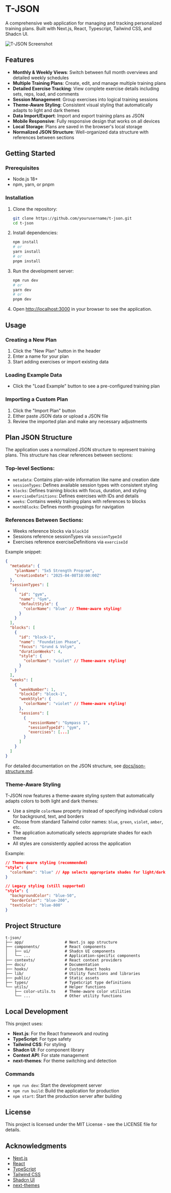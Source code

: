 # T-JSON

A comprehensive web application for managing and tracking personalized training plans. Built with Next.js, React, Typescript, Tailwind CSS, and Shadcn UI.

![T-JSON Screenshot](public/placeholder.jpg)

## Features

- **Monthly & Weekly Views**: Switch between full month overviews and detailed weekly schedules
- **Multiple Training Plans**: Create, edit, and manage multiple training plans
- **Detailed Exercise Tracking**: View complete exercise details including sets, reps, load, and comments
- **Session Management**: Group exercises into logical training sessions
- **Theme-Aware Styling**: Consistent visual styling that automatically adapts to light and dark themes
- **Data Import/Export**: Import and export training plans as JSON
- **Mobile Responsive**: Fully responsive design that works on all devices
- **Local Storage**: Plans are saved in the browser's local storage
- **Normalized JSON Structure**: Well-organized data structure with references between sections

## Getting Started

### Prerequisites

- Node.js 18+ 
- npm, yarn, or pnpm

### Installation

1. Clone the repository:
   ```bash
   git clone https://github.com/yourusername/t-json.git
   cd t-json
   ```

2. Install dependencies:
   ```bash
   npm install
   # or
   yarn install
   # or
   pnpm install
   ```

3. Run the development server:
   ```bash
   npm run dev
   # or
   yarn dev
   # or
   pnpm dev
   ```

4. Open [http://localhost:3000](http://localhost:3000) in your browser to see the application.

## Usage

### Creating a New Plan

1. Click the "New Plan" button in the header
2. Enter a name for your plan
3. Start adding exercises or import existing data

### Loading Example Data

- Click the "Load Example" button to see a pre-configured training plan

### Importing a Custom Plan

1. Click the "Import Plan" button
2. Either paste JSON data or upload a JSON file
3. Review the imported plan and make any necessary adjustments

## Plan JSON Structure

The application uses a normalized JSON structure to represent training plans. This structure has clear references between sections:

### Top-level Sections:

- `metadata`: Contains plan-wide information like name and creation date
- `sessionTypes`: Defines available session types with consistent styling
- `blocks`: Defines training blocks with focus, duration, and styling
- `exerciseDefinitions`: Defines exercises with IDs and details
- `weeks`: Contains weekly training plans with references to blocks
- `monthBlocks`: Defines month groupings for navigation

### References Between Sections:

- Weeks reference blocks via `blockId`
- Sessions reference sessionTypes via `sessionTypeId`
- Exercises reference exerciseDefinitions via `exerciseId`

Example snippet:
```json
{
  "metadata": {
    "planName": "5x5 Strength Program",
    "creationDate": "2025-04-08T10:00:00Z"
  },
  "sessionTypes": [
    {
      "id": "gym",
      "name": "Gym",
      "defaultStyle": {
        "colorName": "blue" // Theme-aware styling!
      }
    }
  ],
  "blocks": [
    {
      "id": "block-1",
      "name": "Foundation Phase",
      "focus": "Grund & Volym",
      "durationWeeks": 4,
      "style": {
        "colorName": "violet" // Theme-aware styling!
      }
    }
  ],
  "weeks": [
    {
      "weekNumber": 1,
      "blockId": "block-1",
      "weekStyle": {
        "colorName": "violet" // Theme-aware styling!
      },
      "sessions": [
        {
          "sessionName": "Gympass 1",
          "sessionTypeId": "gym",
          "exercises": [...]
        }
      ]
    }
  ]
}
```

For detailed documentation on the JSON structure, see [docs/json-structure.md](docs/json-structure.md).

### Theme-Aware Styling

T-JSON now features a theme-aware styling system that automatically adapts colors to both light and dark themes:

- Use a simple `colorName` property instead of specifying individual colors for background, text, and borders
- Choose from standard Tailwind color names: `blue`, `green`, `violet`, `amber`, etc.
- The application automatically selects appropriate shades for each theme
- All styles are consistently applied across the application

Example:
```json
// Theme-aware styling (recommended)
"style": {
  "colorName": "blue" // App selects appropriate shades for light/dark theme
}

// Legacy styling (still supported)
"style": {
  "backgroundColor": "blue-50",
  "borderColor": "blue-200", 
  "textColor": "blue-800"
}
```

## Project Structure

```
t-json/
├── app/                  # Next.js app structure
├── components/           # React components
│   ├── ui/               # Shadcn UI components
│   └── ...               # Application-specific components
├── contexts/             # React context providers
├── docs/                 # Documentation
├── hooks/                # Custom React hooks
├── lib/                  # Utility functions and libraries
├── public/               # Static assets
├── types/                # TypeScript type definitions
└── utils/                # Helper functions
    ├── color-utils.ts    # Theme-aware color utilities
    └── ...               # Other utility functions
```

## Local Development

This project uses:
- **Next.js**: For the React framework and routing
- **TypeScript**: For type safety
- **Tailwind CSS**: For styling
- **Shadcn UI**: For component library
- **Context API**: For state management
- **next-themes**: For theme switching and detection

### Commands

- `npm run dev`: Start the development server
- `npm run build`: Build the application for production
- `npm start`: Start the production server after building

## License

This project is licensed under the MIT License - see the LICENSE file for details.

## Acknowledgments

- [Next.js](https://nextjs.org/)
- [React](https://reactjs.org/)
- [TypeScript](https://www.typescriptlang.org/)
- [Tailwind CSS](https://tailwindcss.com/)
- [Shadcn UI](https://ui.shadcn.com/)
- [next-themes](https://github.com/pacocoursey/next-themes)